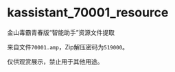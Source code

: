# kassistant_70001_resource
金山毒霸青春版“智能助手”资源文件提取

来自文件`70001.amp`，Zip解压密码为`519000`。

仅供观赏展示，禁止用于其他用途。
